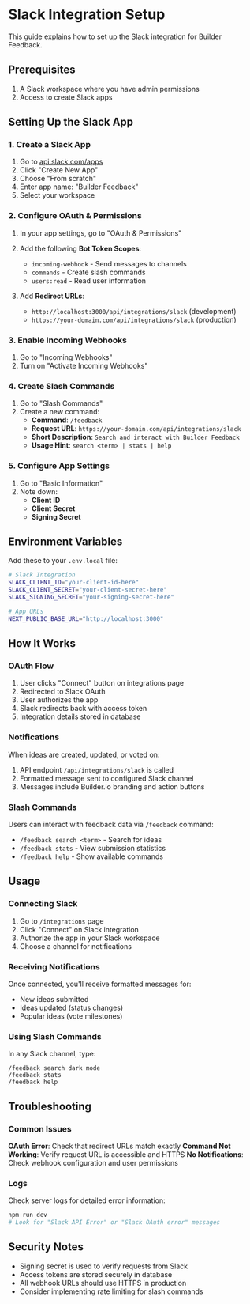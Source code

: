 # Slack Integration Setup

This guide explains how to set up the Slack integration for Builder Feedback.

## Prerequisites

1. A Slack workspace where you have admin permissions
2. Access to create Slack apps

## Setting Up the Slack App

### 1. Create a Slack App

1. Go to [api.slack.com/apps](https://api.slack.com/apps)
2. Click "Create New App"
3. Choose "From scratch"
4. Enter app name: "Builder Feedback"
5. Select your workspace

### 2. Configure OAuth & Permissions

1. In your app settings, go to "OAuth & Permissions"
2. Add the following **Bot Token Scopes**:
   - `incoming-webhook` - Send messages to channels
   - `commands` - Create slash commands
   - `users:read` - Read user information

3. Add **Redirect URLs**:
   - `http://localhost:3000/api/integrations/slack` (development)
   - `https://your-domain.com/api/integrations/slack` (production)

### 3. Enable Incoming Webhooks

1. Go to "Incoming Webhooks"
2. Turn on "Activate Incoming Webhooks"

### 4. Create Slash Commands

1. Go to "Slash Commands"
2. Create a new command:
   - **Command**: `/feedback`
   - **Request URL**: `https://your-domain.com/api/integrations/slack`
   - **Short Description**: `Search and interact with Builder Feedback`
   - **Usage Hint**: `search <term> | stats | help`

### 5. Configure App Settings

1. Go to "Basic Information"
2. Note down:
   - **Client ID**
   - **Client Secret**
   - **Signing Secret**

## Environment Variables

Add these to your `.env.local` file:

```bash
# Slack Integration
SLACK_CLIENT_ID="your-client-id-here"
SLACK_CLIENT_SECRET="your-client-secret-here"
SLACK_SIGNING_SECRET="your-signing-secret-here"

# App URLs
NEXT_PUBLIC_BASE_URL="http://localhost:3000"
```

## How It Works

### OAuth Flow

1. User clicks "Connect" button on integrations page
2. Redirected to Slack OAuth
3. User authorizes the app
4. Slack redirects back with access token
5. Integration details stored in database

### Notifications

When ideas are created, updated, or voted on:

1. API endpoint `/api/integrations/slack` is called
2. Formatted message sent to configured Slack channel
3. Messages include Builder.io branding and action buttons

### Slash Commands

Users can interact with feedback data via `/feedback` command:

- `/feedback search <term>` - Search for ideas
- `/feedback stats` - View submission statistics
- `/feedback help` - Show available commands

## Usage

### Connecting Slack

1. Go to `/integrations` page
2. Click "Connect" on Slack integration
3. Authorize the app in your Slack workspace
4. Choose a channel for notifications

### Receiving Notifications

Once connected, you'll receive formatted messages for:

- New ideas submitted
- Ideas updated (status changes)
- Popular ideas (vote milestones)

### Using Slash Commands

In any Slack channel, type:

```
/feedback search dark mode
/feedback stats
/feedback help
```

## Troubleshooting

### Common Issues

**OAuth Error**: Check that redirect URLs match exactly
**Command Not Working**: Verify request URL is accessible and HTTPS
**No Notifications**: Check webhook configuration and user permissions

### Logs

Check server logs for detailed error information:

```bash
npm run dev
# Look for "Slack API Error" or "Slack OAuth error" messages
```

## Security Notes

- Signing secret is used to verify requests from Slack
- Access tokens are stored securely in database
- All webhook URLs should use HTTPS in production
- Consider implementing rate limiting for slash commands
